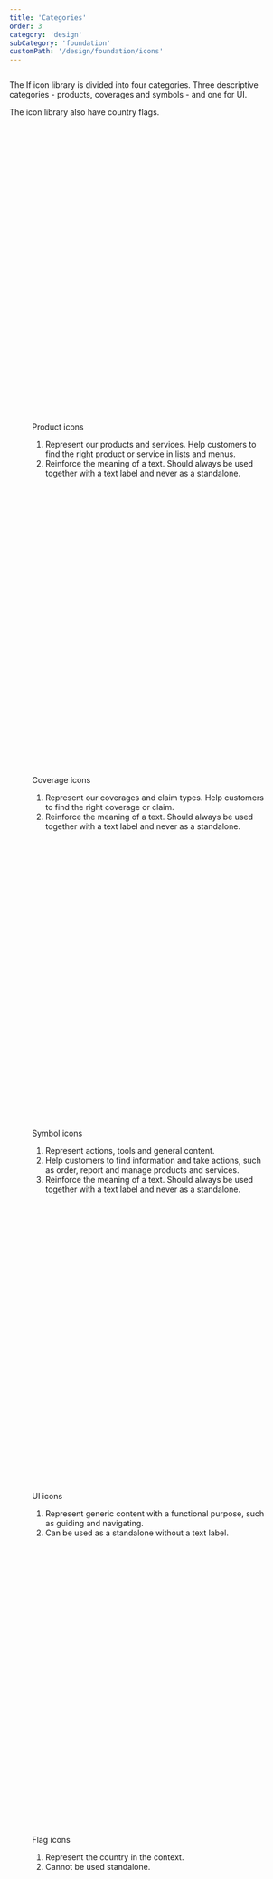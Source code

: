 ```yaml
---
title: 'Categories'
order: 3
category: 'design'
subCategory: 'foundation'
customPath: '/design/foundation/icons'
---
```


<div class="if text layout columns">
  <div class="if text body">

The If icon library is divided into four categories. Three descriptive categories - products, coverages and symbols - and one for UI.

The icon library also have country flags.

</div>
</div>

<div class="if types">
<figure class="if type">
<div class="if example airy light">
<div style="width: 100%;display: flex;flex-direction: column;align-items: center;">
<i style="display: block;height: 10rem;width: 10rem;background-size: 9rem 9rem;margin-bottom: 2rem;" class="if icon product car"></i>
<div style="display: grid; grid-template-columns: repeat(auto-fit, 33%);height:20rem;width: 100%;">
<i style="background-size: 3rem;" class="if icon product bike"></i>
<i style="background-size: 3rem;" class="if icon product child"></i>
<i style="background-size: 3rem;" class="if icon product home"></i>
<i style="background-size: 3rem;" class="if icon product health"></i>
<i style="background-size: 3rem;" class="if icon product dog"></i>
<i style="background-size: 3rem;" class="if icon product glasses"></i>
<i style="background-size: 3rem;" class="if icon product large-truck"></i>
<i style="background-size: 3rem;" class="if icon product patch"></i>
<i style="background-size: 3rem;" class="if icon product diamond"></i>
<i style="background-size: 3rem;" class="if icon product laptop"></i>
<i style="background-size: 3rem;" class="if icon product boat"></i>
<i style="background-size: 3rem;" class="if icon product cottage"></i>
</div>
</div>
</div>
<figcaption class="if description">
<span class="if title">Product icons</span>
<ol class="if">
<li class="if">Represent our products and services. Help customers to find the right product or service in lists and menus. </li>
<li class="if">Reinforce the meaning of a text. Should always be used together with a text label and never as a standalone.</li>
</ol>
</figcaption>
</figure>
<figure class="if type">
<div class="if example airy light">
<div style="width: 100%;display: flex;flex-direction: column;align-items: center;">
<i style="display: block;height: 10rem;width: 10rem;background-size: 9rem 9rem;margin-bottom: 2rem;" class="if icon coverage animal"></i>
<div style="display: grid; grid-template-columns: repeat(auto-fit, 33%);height:20rem;width: 100%;">
<i style="background-size: 3rem;" class="if icon coverage building-damage"></i>
<i style="background-size: 3rem;" class="if icon coverage engine"></i>
<i style="background-size: 3rem;" class="if icon coverage candle"></i>
<i style="background-size: 3rem;" class="if icon coverage faq-bubble"></i>
<i style="background-size: 3rem;" class="if icon coverage flight-delayed"></i>
<i style="background-size: 3rem;" class="if icon coverage law"></i>
<i style="background-size: 3rem;" class="if icon coverage power-failure"></i>
<i style="background-size: 3rem;" class="if icon coverage school"></i>
<i style="background-size: 3rem;" class="if icon coverage small-child"></i>
<i style="background-size: 3rem;" class="if icon coverage snow"></i>
<i style="background-size: 3rem;" class="if icon coverage world-pin"></i>
<i style="background-size: 3rem;" class="if icon coverage wallet"></i>
</div>
</div>
</div>
<figcaption class="if description">
<span class="if title">Coverage icons</span>
<ol class="if">
<li class="if">Represent our coverages and claim types. Help customers to find the right coverage or claim. </li>
<li class="if">Reinforce the meaning of a text. Should always be used together with a text label and never as a standalone.</li>
</ol>
</figcaption>
</figure>
<figure class="if type">
<div class="if example airy light">
<div style="width: 100%;display: flex;flex-direction: column;align-items: center;">
<i style="display: block;height: 10rem;width: 10rem;background-size: 9rem 9rem;margin-bottom: 2rem;" class="if icon symbol love"></i>
<div style="display: grid; grid-template-columns: repeat(auto-fit, 33%);height:20rem;width: 100%;">
<i style="background-size: 3rem;" class="if icon symbol man"></i>
<i style="background-size: 3rem;" class="if icon symbol curve-directions"></i>
<i style="background-size: 3rem;" class="if icon symbol energy"></i>
<i style="background-size: 3rem;" class="if icon symbol bulb-on"></i>
<i style="background-size: 3rem;" class="if icon symbol add-notification"></i>
<i style="background-size: 3rem;" class="if icon symbol globe"></i>
<i style="background-size: 3rem;" class="if icon symbol alarm"></i>
<i style="background-size: 3rem;" class="if icon symbol document"></i>
<i style="background-size: 3rem;" class="if icon symbol woman"></i>
<i style="background-size: 3rem;" class="if icon symbol bill"></i>
<i style="background-size: 3rem;" class="if icon symbol factory"></i>
<i style="background-size: 3rem;" class="if icon symbol security"></i>
</div>
</div>
</div>
<figcaption class="if description">
<span class="if title">Symbol icons</span>
<ol class="if">
<li class="if">Represent actions, tools and general content. </li>
<li class="if">Help customers to find information and take actions, such as order, report and manage products and services. </li>
<li class="if">Reinforce the meaning of a text. Should always be used together with a text label and never as a standalone.</li>
</ol>
</figcaption>
</figure>
<figure class="if type">
<div class="if example airy light">
<div style="width: 100%;display: flex;flex-direction: column;align-items: center;">
<i style="display: block;height: 10rem;width: 10rem;background-size: 9rem 9rem;margin-bottom: 2rem;" class="if icon ui shopping-cart"></i>
<div style="display: grid; grid-template-columns: repeat(auto-fit, 33%);height:20rem;width: 100%;">
<i style="background-size: 3rem;" class="if icon ui trashcan"></i>
<i style="background-size: 3rem;" class="if icon ui edit"></i>
<i style="background-size: 3rem;" class="if icon ui warning"></i>
<i style="background-size: 3rem;" class="if icon ui data-download"></i>
<i style="background-size: 3rem;" class="if icon ui lock"></i>
<i style="background-size: 3rem;" class="if icon ui corner-left-round"></i>
<i style="background-size: 3rem;" class="if icon ui send-message"></i>
<i style="background-size: 3rem;" class="if icon ui math"></i>
<i style="background-size: 3rem;" class="if icon ui chat"></i>
<i style="background-size: 3rem;" class="if icon ui list"></i>
<i style="background-size: 3rem;" class="if icon ui plus"></i>
<i style="background-size: 3rem;" class="if icon ui fullscreen"></i>
</div>
</div>
</div>
<figcaption class="if description">
<span class="if title">UI icons</span>
<ol class="if">
<li class="if">Represent generic content with a functional purpose, such as guiding and navigating.</li>
<li class="if">Can be used as a standalone without a text label. </li>
</ol>
</figcaption>
</figure>
<figure class="if type">
<div class="if example airy light">
<div style="width: 100%;display: flex;flex-direction: column;align-items: center;">
<i style="display: block;height: 10rem;width: 10rem;background-size: 9rem 9rem;margin-bottom: 2rem;" class="if icon flag no"></i>
<div style="display: grid; grid-template-columns: repeat(auto-fit, 33%);height:20rem;width: 100%;">
<i style="background-size: 3rem;" class="if icon flag bh"></i>
<i style="background-size: 3rem;" class="if icon flag tg"></i>
<i style="background-size: 3rem;" class="if icon flag zm"></i>
<i style="background-size: 3rem;" class="if icon flag bw"></i>
<i style="background-size: 3rem;" class="if icon flag hn"></i>
<i style="background-size: 3rem;" class="if icon flag cf"></i>
<i style="background-size: 3rem;" class="if icon flag mt"></i>
<i style="background-size: 3rem;" class="if icon flag bo"></i>
<i style="background-size: 3rem;" class="if icon flag ge"></i>
<i style="background-size: 3rem;" class="if icon flag cc"></i>
<i style="background-size: 3rem;" class="if icon flag lt"></i>
<i style="background-size: 3rem;" class="if icon flag bt"></i>
</div>
</div>
</div>
<figcaption class="if description">
<span class="if title">Flag icons</span>
<ol class="if">
<li class="if">Represent the country in the context.</li>
<li class="if">Cannot be used standalone.</li>
</ol>
</figcaption>
</figure>
</div>
